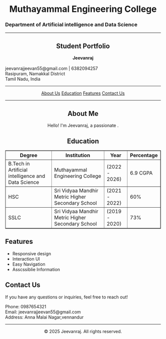 <!DOCTYPE html>
<html lang="en">
<head>
    <meta charset="UTF-8">
    <meta name="viewport" content="width=device-width, initial-scale=1.0">
    <title>My Portfolio</title>
</head>
<body>
    <h1><center>Muthayammal Engineering College</center></h1>
    <h3>Department of Artificial intelligence and Data Science</h3>
    <hr>
    <h2><center>Student Portfolio</center></h2>
    <p><center><b>Jeevanraj</b></center><br>
        jeevanrajjeevan55@gmail.com | 6382094257<br>
        Rasipuram, Namakkal District<br>
        Tamil Nadu, India</p>
        <hr>
        <p><center>
            <a href="#About">About Us</a>
            <a href="#Education">Education</a>
            <a href="#Features">Features</a>
            <a href="#Contact">Contact Us</a>
        </center></p>
        <hr>
        <h2><center>About Me</center></h2>
        <p><center>Hello! I'm Jeevanraj, a passionate .</center></p>
        <h2><center>Education</center></h2>
         <table border="1" width="100%" cellspacing="0" cellpadding="6">
        <tr>
            <th>Degree</th>
            <th>Institution</th>
            <th>Year</th>
            <th>Percentage</th>
        </tr>
        <tr>
            <td> B.Tech in Artificial intelligence and Data Science
    </td>
    <td> Muthayammal Engineering College</td>
    <td>(2022 - 2026)</td>
    <td>6.9 CGPA</td>
        </tr>
        <tr>
            <td>HSC</td>
            <td> Sri Vidyaa Mandhir Metric Higher Secondary School</td>
            <td> (2021 - 2022)</td>
            <td> 60%</td>
        </tr>
        <tr>
            <td>SSLC</td>
            <td>Sri Vidyaa Mandhir Metric Higher Secondary School</td>
            <td> (2019 - 2020)</td>
            <td>73%</td>
        </tr>
       </table>
       <h2>Features</h2>
       <ul>
        <li>Responsive design</li>
        <li>Interaction UI</li>
        <li>Easy Navigation</li>
        <li>Asscssiblie Information</li>
       </ul>
       <h2>Contact Us</h2>
        <p>If you have any questions or inquiries, feel free to reach out!</p>
            Phone: 0987654321<br>
            Email: jeevanrajjeevan55@gmail.com <br>
            Address: Anna Malai Nagar,vennandur<br>
            <hr>
            <p><center>&copy 2025 Jeevanraj. All rights reserved.</center></p>
</body>
</html>
       

